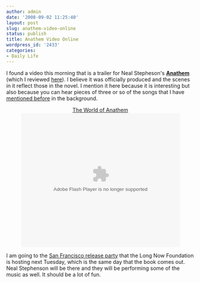```yaml
---
author: admin
date: '2008-09-02 11:25:40'
layout: post
slug: anathem-video-online
status: publish
title: Anathem Video Online
wordpress_id: '2433'
categories:
- Daily Life
---
```

I found a video this morning that is a trailer for Neal Stepheson's <strong><a href="http://www.amazon.com/Anathem-Neal-Stephenson/dp/0061474096/">Anathem</a></strong> (which I reviewed <a href="/2008/08/21/neal-stephensons-anathem-reviewed/">here</a>). I believe it was officially produced and the scenes in it reflect those in the novel. I mention it here because it is interesting but also because you can hear pieces of three or so of the songs that I have <a href="/2008/06/24/anathem-and-music/">mentioned before</a> in the background.

<div align="center"><a href="http://vids.myspace.com/index.cfm?fuseaction=vids.individual&videoid=41718483">The World of Anathem</a><br/><lj-embed><object width="425px" height="360px" ><param name="allowFullScreen" value="true"/><param name="movie" value="http://mediaservices.myspace.com/services/media/embed.aspx/m=41718483,t=1,mt=video,searchID=,primarycolor=,secondarycolor="/><embed src="http://mediaservices.myspace.com/services/media/embed.aspx/m=41718483,t=1,mt=video,searchID=,primarycolor=,secondarycolor=" width="425" height="360" allowFullScreen="true" type="application/x-shockwave-flash" /></object></lj-embed></div>

I am going to the <a href="http://www.longnow.org/anathem/">San Francisco release party</a> that the Long Now Foundation is hosting next Tuesday, which is the same day that the book comes out. Neal Stephenson will be there and they will be performing some of the music as well. It should be a lot of fun.

